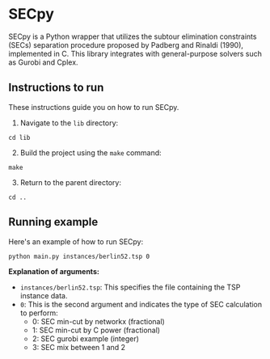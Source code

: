 # SECpy

SECpy is a Python wrapper that utilizes the subtour elimination constraints (SECs) separation procedure proposed by Padberg and Rinaldi (1990), implemented in C. This library integrates with general-purpose solvers such as Gurobi and Cplex.

## Instructions to run

These instructions guide you on how to run SECpy.

1. Navigate to the `lib` directory:

```
cd lib
```

2. Build the project using the `make` command:


```
make
```

3. Return to the parent directory:


```
cd ..
```

## Running example

Here's an example of how to run SECpy:

```
python main.py instances/berlin52.tsp 0
```

**Explanation of arguments:**

- `instances/berlin52.tsp`: This specifies the file containing the TSP instance data.
- `0`: This is the second argument and indicates the type of SEC calculation to perform:
    - 0: SEC min-cut by networkx (fractional)
    - 1: SEC min-cut by C power (fractional)
    - 2: SEC gurobi example (integer)
    - 3: SEC mix between 1 and 2
